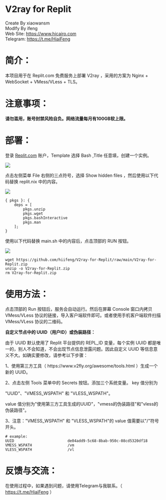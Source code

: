 # V2ray for Replit
Create By xiaowansm<br>
Modlfy By ifeng<br>
Web Site: https://www.hicairo.com <br>
Telegram: https://t.me/HiaiFeng <br>

# 简介：
本项目用于在 Replit.com 免费服务上部署 V2ray ，采用的方案为 Nginx + WebSocket + VMess/VLess + TLS。
# 注意事项：
<b>请勿滥用，账号封禁风险自负。网络流量每月有100GB软上限。</b>
# 部署：
<p>登录 <a href="https://replit.com">Replit.com</a> 账户，Template 选择 Bash ,Title 任意填，创建一个实例。</p>
<img src="https://www.hicairo.com/zb_users/upload/2022/12/202212221671676417413561.webp">
<p>点击左侧菜单 File 右侧的三点符号，选择 Show hidden files ，然后使用以下代码替换 replit.nix 中的内容。</p>
<img src="https://www.hicairo.com/zb_users/upload/2023/02/202302131676266061661306.webp">
<pre class="notranslate"><code>{ pkgs }: {
    deps = [
        pkgs.unzip
        pkgs.wget
        pkgs.bashInteractive
        pkgs.man
    ];
}
</code></pre>
<p>使用以下代码替换 main.sh 中的内容后，点击顶部的 RUN 按钮。</p>
<img src="https://hicairo.com/zb_users/upload/2022/12/202212291672276356316990.webp">
<pre class="notranslate"><code>wget https://github.com/hiifeng/V2ray-for-Replit/raw/main/V2ray-for-Replit.zip
unzip -o V2ray-for-Replit.zip
rm V2ray-for-Replit.zip
</code></pre>

# 使用方法：
<p>点击顶部的 Run 按钮后，服务会自动运行。然后在屏幕 Console 窗口内拷贝 VMess/VLess 协议的链接，导入客户端软件即可。或者使用手机客户端软件扫描 VMess/VLess 协议的二维码。</p>

<p><b>自定义节点中的 UUID（用户ID）或伪装路径：</b></p>
<p>由于 UUID 默认使用了 Replit 平台提供的 REPL_ID 变量，每个实例 UUID 都是唯一的，别人不会知道，不会出现节点信息泄露问题。因此自定义 UUID 等信息意义不大。如确实要修改，请参考以下步骤：</p>
<p>1、使用第三方工具（ https://www.v2fly.org/awesome/tools.html ）生成一个新的 UUID。</p>
<p>2、点击左侧 Tools 菜单中的 Secrets 按钮。添加三个系统变量。 key 值分别为</p>
"UUID"、"VMESS_WSPATH" 和 "VLESS_WSPATH"。</p>
value 值分别为"使用第三方工具生成的UUID"，"vmess的伪装路径"和"vless的伪装路径"。</p>
<p>3、注意："VMESS_WSPATH" 和 "VLESS_WSPATH"的 value 值需要以"/"符号开头。</p>
<pre class="notranslate"><code># example:
UUID                        de04add9-5c68-8bab-950c-08cd5320df18
VMESS_WSPATH                /vm
VLESS_WSPATH                /vl
</code></pre>

# 反馈与交流：
在使用过程中，如果遇到问题，请使用Telegram与我联系。（ https://t.me/HiaiFeng ）
